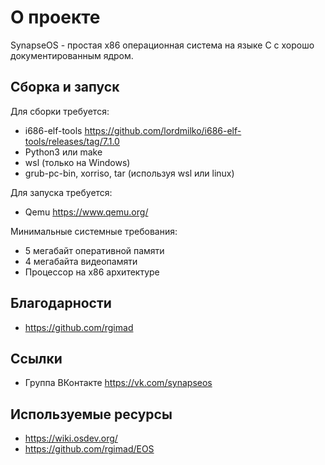 # О проекте
SynapseOS - простая x86 операционная система на языке C с хорошо документированным ядром.


## Сборка и запуск
Для сборки требуется:
 - i686-elf-tools https://github.com/lordmilko/i686-elf-tools/releases/tag/7.1.0
 - Python3 или make
 - wsl (только на Windows)
 - grub-pc-bin, xorriso, tar  (используя wsl или linux)

Для запуска требуется:
 - Qemu https://www.qemu.org/

 Минимальные системные требования:
 - 5 мегабайт оперативной памяти
 - 4 мегабайта видеопамяти
 - Процессор на x86 архитектуре

## Благодарности
 - https://github.com/rgimad


## Ссылки
 - Группа ВКонтакте https://vk.com/synapseos

## Используемые ресурсы
 - https://wiki.osdev.org/
 - https://github.com/rgimad/EOS
